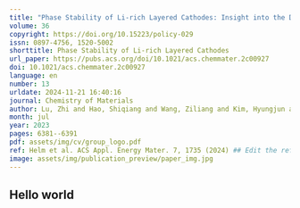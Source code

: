 ```yaml
---
title: "Phase Stability of Li-rich Layered Cathodes: Insight into the Debate over Solid Solutions vs Phase Separation"
volume: 36
copyright: https://doi.org/10.15223/policy-029
issn: 0897-4756, 1520-5002
shorttitle: Phase Stability of Li-rich Layered Cathodes
url_paper: https://pubs.acs.org/doi/10.1021/acs.chemmater.2c00927
doi: 10.1021/acs.chemmater.2c00927
language: en
number: 13
urldate: 2024-11-21 16:40:16
journal: Chemistry of Materials
author: Lu, Zhi and Hao, Shiqiang and Wang, Ziliang and Kim, Hyungjun and Wolverton, Christopher
month: jul
year: 2023
pages: 6381--6391
pdf: assets/img/cv/group_logo.pdf
ref: Helm et al. ACS Appl. Energy Mater. 7, 1735 (2024) ## Edit the reference to yours
image: assets/img/publication_preview/paper_img.jpg
---
```


## Hello world